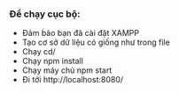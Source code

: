 ### Để chạy cục bộ:
- Đảm bảo bạn đã cài đặt XAMPP
- Tạo cơ sở dữ liệu có  giống như trong file 
- Chạy cd/
- Chạy npm  install 
- Chạy máy chủ npm start
- Đi tới http://localhost:8080/

